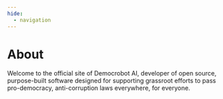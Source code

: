 ```yaml
---
hide:
  - navigation
---
```


# About

Welcome to the official site of Democrobot AI, developer of open source, purpose-built software designed for supporting grassroot efforts to pass pro-democracy, anti-corruption laws everywhere, for everyone.
